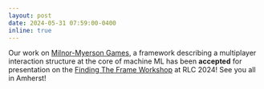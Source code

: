 ```yaml
---
layout: post
date: 2024-05-31 07:59:00-0400
inline: true
---
```


Our work on [Milnor-Myerson Games](https://openreview.net/forum?id=LNYJrXdk45), a framework describing a multiplayer interaction structure at the core of machine ML has been **accepted** for presentation on the [Finding The Frame Workshop](https://sites.google.com/view/findingtheframe/) at RLC 2024! See you all in Amherst!